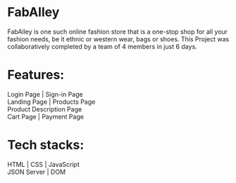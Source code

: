 
# FabAlley
FabAlley is one such online fashion store that is a
one-stop shop for all your fashion needs, be it ethnic
or western wear, bags or shoes.
This Project was collaboratively completed by a
team of 4 members in just 6 days.<br />

# Features:
Login Page | Sign-in Page<br />
Landing Page | Products Page<br />
Product Description Page<br />
Cart Page | Payment Page<br />

# Tech stacks:
HTML | CSS | JavaScript<br />
JSON Server | DOM<br />

